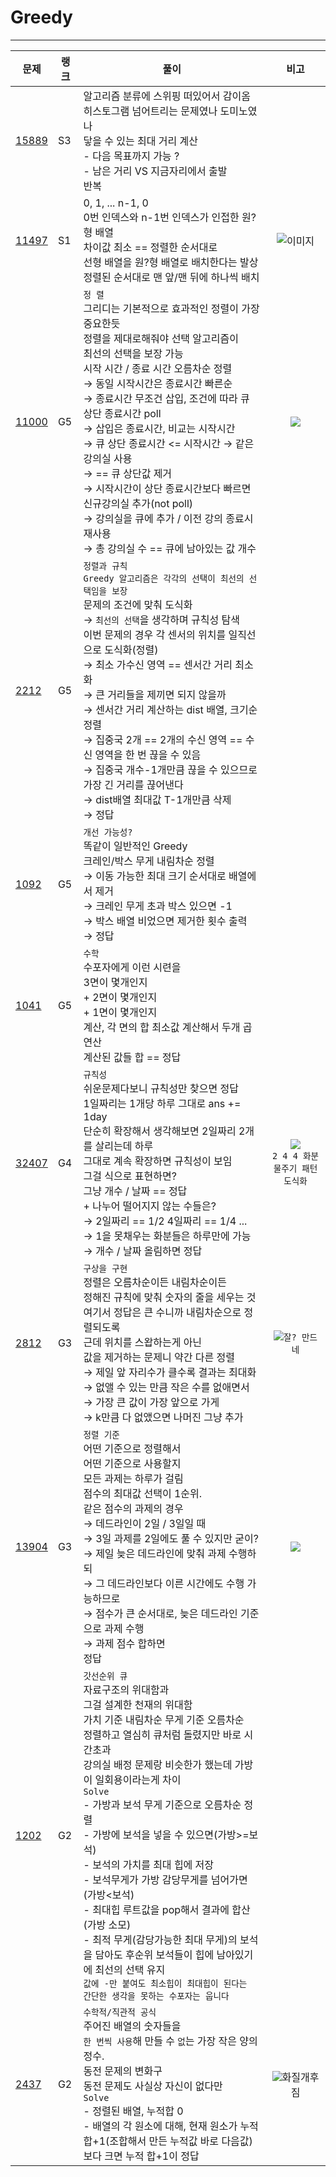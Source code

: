 # Greedy
* * *

| **문제**                 | **랭크** | **풀이**                                                                                                                                                                                                                                                                                                                                                                                                                              |                                                                           **비고**                                                                           |
|------------------------|--------|-------------------------------------------------------------------------------------------------------------------------------------------------------------------------------------------------------------------------------------------------------------------------------------------------------------------------------------------------------------------------------------------------------------------------------------|:----------------------------------------------------------------------------------------------------------------------------------------------------------:|
| [15889](./P15889.py)   | S3     | 알고리즘 분류에 스위핑 떠있어서 감이옴  <br>히스토그램 넘어트리는 문제였나 도미노였나  <br>닿을 수 있는 최대 거리 계산  <br>- 다음 목표까지 가능 ?  <br>- 남은 거리 VS 지금자리에서 출발  <br>반복                                                                                                                                                                                                                                                                                                       |                                                                                                                                                            |
| [11497](./P11497.py)   | S1     | 0, 1, ... n-1, 0  <br>0번 인덱스와 n-1번 인덱스가 인접한 원?형 배열  <br>차이값 최소 == 정렬한 순서대로  <br>선형 배열을 원?형 배열로 배치한다는 발상  <br>정렬된 순서대로 맨 앞/맨 뒤에 하나씩 배치                                                                                                                                                                                                                                                                                               |                              ![이미지](https://velog.velcdn.com/images/nn98/post/b3ff8a18-5a3d-4e98-b17a-3079069f4714/image.png)                              |
| [11000](./P11000.py)   | G5     | `정 렬`  <br>그리디는 기본적으로 효과적인 정렬이 가장 중요한듯<br>정렬을 제대로해줘야 선택 알고리즘이 <br>최선의 선택을 보장 가능 <br>시작 시간 / 종료 시간 오름차순 정렬<br/>→ 동일 시작시간은 종료시간 빠른순<br/>→ 종료시간 무조건 삽입, 조건에 따라 큐 상단 종료시간 poll<br/>→ 삽입은 종료시간, 비교는 시작시간<br/>→ 큐 상단 종료시간 <= 시작시간 → 같은 강의실 사용<br/>→ == 큐 상단값 제거<br/>→ 시작시간이 상단 종료시간보다 빠르면 신규강의실 추가(not poll)<br/>→ 강의실을 큐에 추가 / 이전 강의 종료시 재사용<br/>→ 총 강의실 수 == 큐에 남아있는 값 개수                                                               |                               ![](https://velog.velcdn.com/images/nn98/post/0a24e993-5b73-49bf-98b7-2b7744fc514b/image.png)                                |
| [2212](./P2212.py)     | G5     | `정렬과 규칙`<br/>`Greedy 알고리즘은 각각의 선택이 최선의 선택임을 보장`<br/>문제의 조건에 맞춰 도식화<br/>→ `최선의 선택`을 생각하며 규칙성 탐색<br/>이번 문제의 경우 각 센서의 위치를 일직선으로 도식화(정렬)<br/>→ 최소 가수신 영역 == 센서간 거리 최소화<br/>→ 큰 거리들을 제끼면 되지 않을까<br/>→ 센서간 거리 계산하는 dist 배열, 크기순 정렬<br/>→ 집중국 2개 == 2개의 수신 영역 == 수신 영역을 한 번 끊을 수 있음<br/>→ 집중국 개수-1개만큼 끊을 수 있으므로 가장 긴 거리를 끊어낸다<br/>→ dist배열 최대값 T-1개만큼 삭제<br/>→ 정답                                                                          |                                                                                                                                                            |
| [1092](./P1092.py)     | G5     | `개선 가능성?`<br/>똑같이 일반적인 Greedy<br/>크레인/박스 무게 내림차순 정렬<br/>→ 이동 가능한 최대 크기 순서대로 배열에서 제거<br/>→ 크레인 무게 초과 박스 있으면 -1<br/>→ 박스 배열 비었으면 제거한 횟수 출력<br/>→ 정답                                                                                                                                                                                                                                                                                   |                                                                                                                                                            |
| [1041](./P1041.py)     | G5     | `수학`<br/>수포자에게 이런 시련을<br/>3면이 몇개인지<br/>+ 2면이 몇개인지<br/>+ 1면이 몇개인지<br/>계산, 각 면의 합 최소값 계산해서 두개 곱연산<br/>계산된 값들 합 == 정답                                                                                                                                                                                                                                                                                                                  |                                                                                                                                                            |
| [32407](./P32407.py)   | G4     | `규칙성`<br/>쉬운문제다보니 규칙성만 찾으면 정답<br/>1일짜리는 1개당 하루 그대로 ans += 1day<br/>단순히 확장해서 생각해보면 2일짜리 2개를 살리는데 하루<br/>그대로 계속 확장하면 규칙성이 보임<br/>그걸 식으로 표현하면?<br/>그냥 개수 / 날짜 == 정답<br/>+ 나누어 떨어지지 않는 수들은? <br/>→ 2일짜리 == 1/2 4일짜리 == 1/4 ... <br/>→ 1을 못채우는 화분들은 하루만에 가능<br/>→ 개수 / 날짜 올림하면 정답                                                                                                                                                        |               ![](https://pplx-res.cloudinary.com/image/upload/v1748310534/gpt4o_images/ksq0d6f8ikjiccu2afil.png)<br/>`2 4 4 화분 물주기 패턴 도식화`                |
| [2812](./P2812_C.java) | G3     | `구상을 구현`<br/>정렬은 오름차순이든 내림차순이든<br/>정해진 규칙에 맞춰 숫자의 줄을 세우는 것<br/>여기서 정답은 큰 수니까 내림차순으로 정렬되도록<br/>근데 위치를 스왑하는게 아닌<br/>값을 제거하는 문제니 약간 다른 정렬<br/>→ 제일 앞 자리수가 클수록 결과는 최대화<br/>→ 없앨 수 있는 만큼 작은 수를 없애면서<br/>→ 가장 큰 값이 가장 앞으로 가게<br/>→ k만큼 다 없앴으면 나머진 그냥 추가                                                                                                                                                                                   |                        ![](https://pplx-res.cloudinary.com/image/upload/v1748314568/gpt4o_images/h0tfpsnxgaq3qecuoc6k.png)`잘? 만드네`                         |
| [13904](./P13904.py)   | G3     | `정렬 기준`<br/>어떤 기준으로 정렬해서 <br/>어떤 기준으로 사용할지<br/>모든 과제는 하루가 걸림<br/>점수의 최대값 선택이 1순위.<br/>같은 점수의 과제의 경우<br/>→ 데드라인이 2일 / 3일일 때<br/>→ 3일 과제를 2일에도 풀 수 있지만 굳이?<br/>→ 제일 늦은 데드라인에 맞춰 과제 수행하되<br/>→ 그 데드라인보다 이른 시간에도 수행 가능하므로<br/>→ 점수가 큰 순서대로, 늦은 데드라인 기준으로 과제 수행<br/>→ 과제 점수 합하면 <br/>정답                                                                                                                                                  | ![](https://pplx-res.cloudinary.com/image/upload/v1748326231/user_uploads/54081653/99745763-8665-4499-9b7e-727df05e96a0/temp_1748326228711.-430018032.jpg) |
| [1202](./P1202.py)     | G2     | `갓선순위 큐`<br/>자료구조의 위대함과<br/>그걸 설계한 천재의 위대함<br/>가치 기준 내림차순 무게 기준 오름차순<br/>정렬하고 열심히 큐처럼 돌렸지만 바로 시간초과<br/>강의실 배정 문제랑 비슷한가 했는데 가방이 일회용이라는게 차이<br/>`Solve`<br/>- 가방과 보석 무게 기준으로 오름차순 정렬<br/>- 가방에 보석을 넣을 수 있으면(가방>=보석)<br/>- 보석의 가치를 최대 힙에 저장<br/>- 보석무게가 가방 감당무게를 넘어가면(가방<보석)<br/>- 최대힙 루트값을 pop해서 결과에 합산(가방 소모)<br/>- 최적 무게(감당가능한 최대 무게)의 보석을 담아도 후순위 보석들이 힙에 남아있기에 최선의 선택 유지<br/>`값에 -만 붙여도 최소힙이 최대힙이 된다는`<br/>`간단한 생각을 못하는 수포자는 웁니다` |                                                                                                                                                            |
| [2437](./P2437.py)     | G2     | `수학적/직관적 공식`<br/>주어진 배열의 숫자들을 <br/>`한 번씩 사용`해 만들 수 `없`는 가장 작은 양의 정수.<br/>동전 문제의 변화구<br/>동전 문제도 사실상 자신이 없다만<br/>`Solve`<br/>- 정렬된 배열, 누적합 0<br/>- 배열의 각 원소에 대해, 현재 원소가 누적 합+1(조합해서 만든 누적값 바로 다음값)보다 크면 누적 합+1이 정답<br/>                                                                                                                                                                                                               |                             ![](https://velog.velcdn.com/images/nn98/post/ef2a75f0-7c84-4d51-9b33-e438808259ac/image.png)화질개후짐                             |
